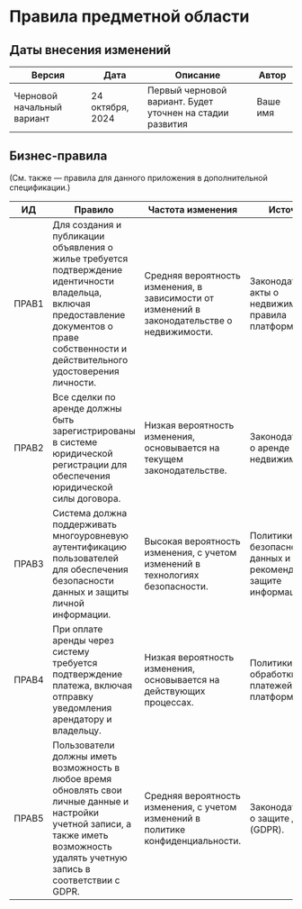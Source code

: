 # Правила предметной области

## Даты внесения изменений
| Версия | Дата | Описание | Автор|
| --- | --- | --- | --- |
| Черновой начальный вариант | 24 октября, 2024 | Первый черновой вариант. Будет уточнен на стадии развития | Ваше имя |

## Бизнес-правила
(См. также — правила для данного приложения в дополнительной спецификации.)

| ИД | Правило | Частота изменения | Источник |
| --- | --- | --- | --- |
| ПРАВ1 | Для создания и публикации объявления о жилье требуется подтверждение идентичности владельца, включая предоставление документов о праве собственности и действительного удостоверения личности. | Средняя вероятность изменения, в зависимости от изменений в законодательстве о недвижимости. | Законодательные акты о недвижимости и правила платформы. |
| ПРАВ2 | Все сделки по аренде должны быть зарегистрированы в системе юридической регистрации для обеспечения юридической силы договора. | Низкая вероятность изменения, основывается на текущем законодательстве. | Законодательство о аренде недвижимости. |
| ПРАВ3 | Система должна поддерживать многоуровневую аутентификацию пользователей для обеспечения безопасности данных и защиты личной информации. | Высокая вероятность изменения, с учетом изменений в технологиях безопасности. | Политики безопасности данных и рекомендации по защите информации. |
| ПРАВ4 | При оплате аренды через систему требуется подтверждение платежа, включая отправку уведомления арендатору и владельцу. | Низкая вероятность изменения, основывается на действующих процессах. | Политики обработки платежей платформы. |
| ПРАВ5 | Пользователи должны иметь возможность в любое время обновлять свои личные данные и настройки учетной записи, а также иметь возможность удалять учетную запись в соответствии с GDPR. | Средняя вероятность изменения, с учетом изменений в политике конфиденциальности. | Законодательство о защите данных (GDPR). |
